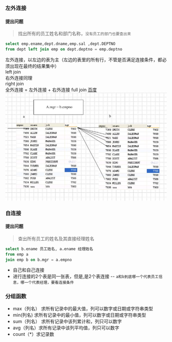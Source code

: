 ### 左外连接

#### 提出问题

> 找出所有的员工姓名和部门名称，``没有员工的部门也要查出来``

```sql
select emp.ename,dept.dname,emp.sal ,dept.DEPTNO
from dept left join emp on dept.deptno = emp.deptno
```
左外连接，以左边的表为主（左边的表里的所有行，不管是否满足连接条件，都必须出现在最终的结果集中）  
left join  
右外连接同理  
right join  
全外连接 = 左外连接 + 右外连接
full join
[百度](http://www.baidu.com)
![自连接示意图](https://github.com/songboriceboy/java25_oracle_note_new/raw/master/images/self_join.JPG)
### 自连接
#### 提出问题
> 查出所有员工的姓名及其直接经理姓名
```sql
select b.ename 员工姓名, a.ename 经理姓名
from emp a
join emp b on b.mgr = a.empno
```
- 自己和自己连接
- 进行连接的2个表是同一张表，但是,是2个表连接
-- ``a和b到底哪一个代表员工信息，哪一个代表经理，要看连接条件``

### 分组函数

- max（列名） 求所有记录中的最大值，列可以数字或日期或字符串类型
- min(列名) 求所有记录中的最小值，列可以数字或日期或字符串类型
- sum（列名） 求所有记录中该列累计和，列只可以数字
- avg（列名）求所有记录中该列平均值，列只可以数字
- count（*）求记录数